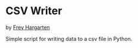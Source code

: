 # CSV Writer

by [Frey Hargarten](https://github.com/jeffhargarten)

Simple script for writing data to a csv file in Python.